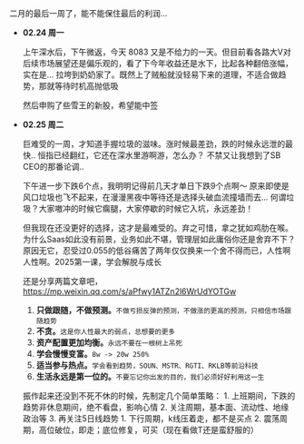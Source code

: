 
二月的最后一周了，能不能保住最后的利润...


-  **02.24 周一**

	上午深水后，下午微返，今天 8083 又是不给力的一天。但目前看各路大V对后续市场展望还是偏乐观的，看了下今年收益还是水下，比起各种翻倍涨幅，实在是... 拉垮到奶奶家了。既然上了贼船就没轻易下来的道理，不适合做趋势，那就等待时机高抛低吸
	
	然后申购了些雪王的新股，希望能中签


-  **02.25 周二**

	巨难受的一周，才知道手握垃圾的滋味。涨时候最差劲，跌的时候永远泄的最快.. 恒指已经翻红，它还在深水里游啊游，怎么办？ 不禁又让我想到了SB CEO的那番论调..
	
	下午进一步下跌6个点，我明明记得前几天才单日下跌9个点啊～ 原来即使是风口垃圾也飞不起来，在漫漫黑夜中等待还是选择头破血流撞墙而去... 
	何谓垃圾？大家嗷冲的时候它瘸腿，大家停歇的时候它入坑，永远差劲！
	
	但我现在还没更好的选择，这才是最难受的。弃之可惜，拿之犹如鸡肋在喉。为什么Saas如此没有前景，业务如此不堪，管理层如此庸俗你还是舍弃不下？原因无它，忍受过0.055的低谷痛苦了两年仅仅换来一个舍不得而已，人性啊人性啊。2025第一课，学会解脱与成长
	
	还是分享两篇文章吧，https://mp.weixin.qq.com/s/aPfwy1ATZn2l6WrUdYOTGw
	
	1.  **只做跟随，不做预测。**`不做亏损反弹的预测，不做涨的更高的预测，只相信市场跟随趋势`
	2.  **不贪。**`这是你人性最大的弱点，总想要的更多`
	3.  **资产配置更加均衡。**`永远不要在一根树上吊死`
	4.  **学会慢慢变富。**`8w -> 20w 250%`
	5.  **适当参与热点。**`学会看到趋势，SOUN、MSTR、RGTI、RKLB等前沿科技`
	6.  **生活永远是第一位的。**`不要忘记你出发的目的，我们必须好好利用这一生`
	   
	振作起来还没到不死不休的时候，先制定几个简单策略：
		1.  上班期间，下跌的趋势非休息期间，绝不看盘，影响心情
		2.  关注周期，基本面、流动性、地缘政治等
		3.  再关注5日线趋势
			1.  下行周期，k线压着走，都不是买点
			2.  震荡周期，高位破位，即走；底位修复，可买（现在看做T还是蛮舒服的）
	